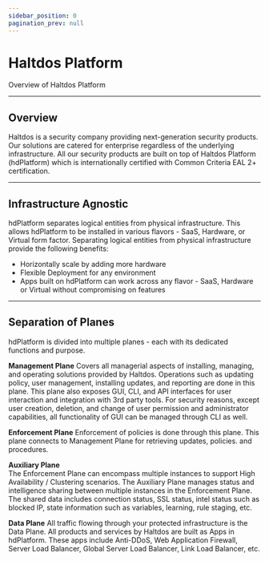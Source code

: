 ```yaml
---
sidebar_position: 0
pagination_prev: null
---
```


# Haltdos Platform

Overview of Haltdos Platform

---

## Overview

Haltdos is a security company providing next-generation security products. Our solutions are catered for enterprise regardless of the underlying infrastructure. All our security products are built on top of Haltdos Platform (hdPlatform) which is internationally certified with Common Criteria EAL 2+ certification.

---

## Infrastructure Agnostic

hdPlatform separates logical entities from physical infrastructure. This allows hdPlatform to be installed in various flavors - SaaS, Hardware, or Virtual form factor. Separating logical entities from physical infrastructure provide the following benefits:

- Horizontally scale by adding more hardware
- Flexible Deployment for any environment
- Apps built on hdPlatform can work across any flavor - SaaS, Hardware or Virtual without compromising on features

---

## Separation of Planes

hdPlatform is divided into multiple planes - each with its dedicated functions and purpose.  

**Management Plane**
Covers all managerial aspects of installing, managing, and operating solutions provided by Haltdos. Operations such as updating policy, user management, installing updates, and reporting are done in this plane. This plane also exposes GUI, CLI, and API interfaces for user interaction and integration with 3rd party tools. For security reasons, except user creation, deletion, and change of user permission and administrator capabilities, all functionality of GUI can be managed through CLI as well.  

**Enforcement Plane**
Enforcement of policies is done through this plane. This plane connects to Management Plane for retrieving updates, policies. and procedures.  

**Auxiliary Plane**  
The Enforcement Plane can encompass multiple instances to support High Availability / Clustering scenarios. The Auxiliary Plane manages status and intelligence sharing between multiple instances in the Enforcement Plane. The shared data includes connection status, SSL status, intel status such as blocked IP, state information such as variables, learning, rule staging, etc.  

**Data Plane**
All traffic flowing through your protected infrastructure is the Data Plane. All products and services by Haltdos are built as Apps in hdPlatform. These apps include Anti-DDoS, Web Application Firewall, Server Load Balancer, Global Server Load Balancer, Link Load Balancer, etc.  